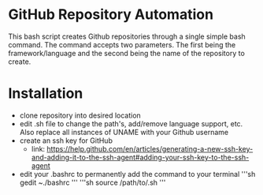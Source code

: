 # GitHub Repository Automation
This bash script creates Github repositories through a single simple bash command. The command accepts two parameters. The first being the framework/language and the second being the name of the repository to create.

# Installation
- clone repository into desired location
- edit .sh file to change the path's, add/remove language support, etc. Also replace all instances of UNAME with your Github username
- create an ssh key for GitHub
  - link: https://help.github.com/en/articles/generating-a-new-ssh-key-and-adding-it-to-the-ssh-agent#adding-your-ssh-key-to-the-ssh-agent
- edit your .bashrc to permanently add the command to your terminal
'''sh
gedit ~./bashrc
'''
'''sh
source /path/to/.sh
'''
